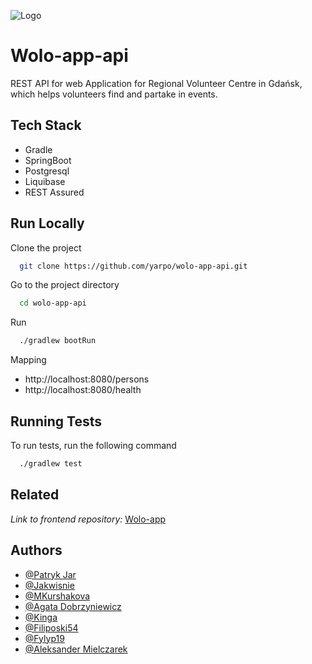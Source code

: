 ![Logo](https://lh3.googleusercontent.com/u/0/drive-viewer/AFGJ81pDUC-p27-JgkYha-SJLH3VCntUJGGnNXBSmvo_K8iBFZYgmUJsGL7wPyqGyQoMokWFDQWM735seWNP3NsM9PqEeHGV_w=w1920-h941)

# Wolo-app-api

REST API for web Application for Regional Volunteer Centre in Gdańsk, which helps volunteers find and partake in events.

## Tech Stack

- Gradle
- SpringBoot
- Postgresql
- Liquibase
- REST Assured

## Run Locally

Clone the project

```bash
  git clone https://github.com/yarpo/wolo-app-api.git
```

Go to the project directory

```bash
  cd wolo-app-api
```

Run

```bash
  ./gradlew bootRun
```

Mapping

- http://localhost:8080/persons
- http://localhost:8080/health



## Running Tests

To run tests, run the following command

```bash
  ./gradlew test
```


## Related

 _Link to frontend repository:_
[Wolo-app](https://github.com/yarpo/wolo-app.git)


## Authors

- [@Patryk Jar](https://github.com/yarpo)
- [@Jakwisnie](https://github.com/Jakwisnie)
- [@MKurshakova](https://github.com/MKurshakova)
- [@Agata Dobrzyniewicz](https://github.com/ayakiriya)
- [@Kinga](https://github.com/KinWaj)
- [@Filiposki54](https://github.com/Filiposki54)
- [@Fylyp19](https://github.com/Fylyp19)
- [@Aleksander Mielczarek](https://github.com/15465)
